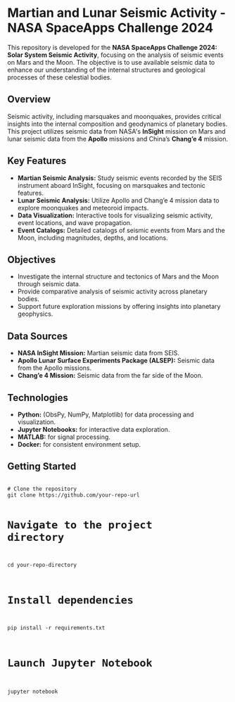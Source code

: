 <h1>Martian and Lunar Seismic Activity - NASA SpaceApps Challenge 2024</h1>

<p>This repository is developed for the <strong>NASA SpaceApps Challenge 2024: Solar System Seismic Activity</strong>, focusing on the analysis of seismic events on Mars and the Moon. The objective is to use available seismic data to enhance our understanding of the internal structures and geological processes of these celestial bodies.</p>

<h2>Overview</h2>
<p>Seismic activity, including marsquakes and moonquakes, provides critical insights into the internal composition and geodynamics of planetary bodies. This project utilizes seismic data from NASA's <strong>InSight</strong> mission on Mars and lunar seismic data from the <strong>Apollo</strong> missions and China’s <strong>Chang’e 4</strong> mission.</p>

<h2>Key Features</h2>
<ul>
    <li><strong>Martian Seismic Analysis:</strong> Study seismic events recorded by the SEIS instrument aboard InSight, focusing on marsquakes and tectonic features.</li>
    <li><strong>Lunar Seismic Analysis:</strong> Utilize Apollo and Chang’e 4 mission data to explore moonquakes and meteoroid impacts.</li>
    <li><strong>Data Visualization:</strong> Interactive tools for visualizing seismic activity, event locations, and wave propagation.</li>
    <li><strong>Event Catalogs:</strong> Detailed catalogs of seismic events from Mars and the Moon, including magnitudes, depths, and locations.</li>
</ul>

<h2>Objectives</h2>
<ul>
    <li>Investigate the internal structure and tectonics of Mars and the Moon through seismic data.</li>
    <li>Provide comparative analysis of seismic activity across planetary bodies.</li>
    <li>Support future exploration missions by offering insights into planetary geophysics.</li>
</ul>

<h2>Data Sources</h2>
<ul>
    <li><strong>NASA InSight Mission:</strong> Martian seismic data from SEIS.</li>
    <li><strong>Apollo Lunar Surface Experiments Package (ALSEP):</strong> Seismic data from the Apollo missions.</li>
    <li><strong>Chang’e 4 Mission:</strong> Seismic data from the far side of the Moon.</li>
</ul>

<h2>Technologies</h2>
<ul>
    <li><strong>Python:</strong> (ObsPy, NumPy, Matplotlib) for data processing and visualization.</li>
    <li><strong>Jupyter Notebooks:</strong> for interactive data exploration.</li>
    <li><strong>MATLAB:</strong> for signal processing.</li>
    <li><strong>Docker:</strong> for consistent environment setup.</li>
</ul>

<h2>Getting Started</h2>
<pre><code>
# Clone the repository
git clone https://github.com/your-repo-url

# Navigate to the project directory
cd your-repo-directory

# Install dependencies
pip install -r requirements.txt

# Launch Jupyter Notebook
jupyter notebook
</code></pre>

